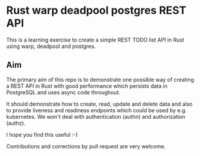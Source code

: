 # Rust warp deadpool postgres REST API
This is a learning exercise to create a simple REST TODO list API in Rust using warp, deadpool and postgres.

## Aim
The primary aim of this repo is to demonstrate one possible way of creating a REST API in Rust with good performance which persists data in PostgreSQL and uses async code throughout.

It should demonstrate how to create, read, update and delete data and also to provide liveness and readiness endpoints which could be used by e.g. kubernetes. We won't deal with authentication (authn) and authorization (authz).

I hope you find this useful :-)

Contributions and corrections by pull request are very welcome.

